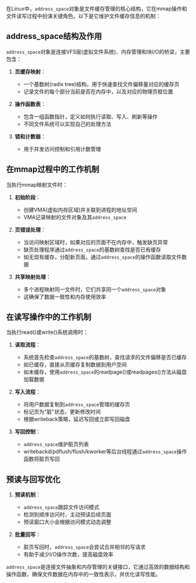 在Linux中，`address_space`对象是文件缓存管理的核心结构，它在mmap操作和文件读写过程中扮演关键角色。以下是它维护文件缓存信息的机制：

## address_space结构及作用

`address_space`对象是连接VFS层(虚拟文件系统)、内存管理和块I/O的桥梁，主要包含：

1. **页缓存映射**：
   - 一个基数树(radix tree)结构，用于快速查找文件偏移量对应的缓存页
   - 记录文件的每个部分当前是否在内存中，以及对应的物理页框位置

2. **操作函数表**：
   - 包含一组函数指针，定义如何执行读取、写入、刷新等操作
   - 不同文件系统可以实现自己的处理方法

3. **锁和计数器**：
   - 用于并发访问控制和引用计数管理

## 在mmap过程中的工作机制

当执行mmap映射文件时：

1. **初始阶段**：
   - 创建VMA(虚拟内存区域)并关联到进程的地址空间
   - VMA记录映射的文件对象及其`address_space`

2. **页错误处理**：
   - 当访问映射区域时，如果对应的页面不在内存中，触发缺页异常
   - 缺页处理程序通过`address_space`的基数树查找是否已有缓存
   - 如无现有缓存，分配新页面，通过`address_space`的操作函数读取文件数据

3. **共享映射处理**：
   - 多个进程映射同一文件时，它们共享同一个`address_space`对象
   - 这确保了数据一致性和内存使用效率

## 在读写操作中的工作机制

当执行read()或write()系统调用时：

1. **读取流程**：
   - 系统首先检查`address_space`的基数树，查找请求的文件偏移是否已缓存
   - 如已缓存，直接从页缓存复制数据到用户空间
   - 如未缓存，使用`address_space`的readpage()或readpages()方法从磁盘加载数据

2. **写入流程**：
   - 将用户数据复制到`address_space`管理的缓存页
   - 标记页为"脏"状态，更新修改时间
   - 根据writeback策略，延迟写回或立即写回磁盘

3. **写回控制**：
   - `address_space`维护脏页列表
   - writebackd/pdflush/flush/kworker等后台线程通过`address_space`操作函数将脏页写回

## 预读与回写优化

1. **预读机制**：
   - `address_space`跟踪文件访问模式
   - 检测到顺序访问时，主动预读后续页面
   - 预读窗口大小会根据访问模式动态调整

2. **批量回写**：
   - 脏页写回时，`address_space`会尝试合并相邻的写请求
   - 有助于减少I/O操作次数，提高磁盘效率

`address_space`是连接文件抽象和内存管理的关键接口，它通过高效的数据结构和操作函数，确保文件数据在内存中的一致性表示，并优化读写性能。